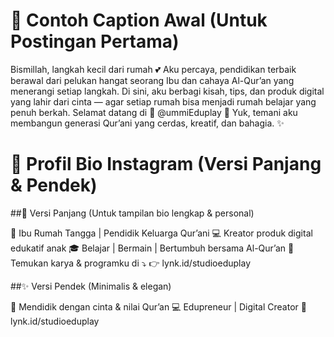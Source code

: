 # 📢 Contoh Caption Awal (Untuk Postingan Pertama)

Bismillah, langkah kecil dari rumah 💕
Aku percaya, pendidikan terbaik berawal dari pelukan hangat seorang Ibu dan cahaya Al-Qur’an yang menerangi setiap langkah.
Di sini, aku berbagi kisah, tips, dan produk digital yang lahir dari cinta — agar setiap rumah bisa menjadi rumah belajar yang penuh berkah.
Selamat datang di 🌸 @ummiEduplay 🌸
Yuk, temani aku membangun generasi Qur’ani yang cerdas, kreatif, dan bahagia. ✨

# 🧭 Profil Bio Instagram (Versi Panjang & Pendek)
##🌿 Versi Panjang (Untuk tampilan bio lengkap & personal)

🌸 Ibu Rumah Tangga | Pendidik Keluarga Qur’ani
💻 Kreator produk digital edukatif anak
🎓 Belajar | Bermain | Bertumbuh bersama Al-Qur’an
📘 Temukan karya & programku di ⤵️
👉 lynk.id/studioeduplay

##✨ Versi Pendek (Minimalis & elegan)

🌸 Mendidik dengan cinta & nilai Qur’an
💻 Edupreneur | Digital Creator
📘 lynk.id/studioeduplay
